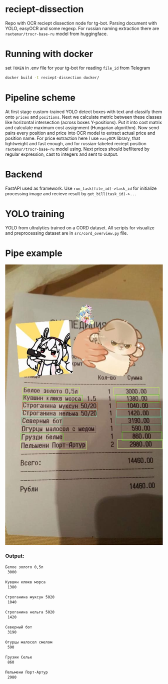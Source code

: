 # reciept-dissection
Repo with OCR reciept dissection node for tg-bot. Parsing document with YOLO, easyOCR and some regexp. For russian naming extraction there are `raxtemur/trocr-base-ru` model from huggingface.

# Running with docker
set `TOKEN` in .env file for your tg-bot for reading `file_id` from Telegram
```bash
docker build -t reciept-dissection docker/
```

# Pipeline scheme
At first stage custom-trained YOLO detect boxes with text and classify them onto `prices` and `positions`. Next we calculate metric between these classes like horizontal intersection (across boxes Y-positions). Put it into cost matrix and calculate maximum cost assignment (Hungarian algorithm). Now send pairs every position and price into OCR model to extract actual price and position name. For price extraction here I use `easyOCR` library, that lightweight and fast enough, and for russian-labeled reciept position `raxtemur/trocr-base-ru` model using. Next prices should befiltered by regular expression, cast to integers and sent to output.

# Backend 
FastAPI used as framework. Use `run_task(file_id)->task_id` for initialize processing image and recieve result by `get_bill(task_id)->...`

# YOLO training
YOLO from ultralytics trained on a CORD dataset. All scripts for visualize and preprocessing dataset are in `src/cord_overview.py` file.

# Pipe example
<p align="center">
  <img src="https://raw.githubusercontent.com/nekiynekit/reciept-dissection/main/media/final.jpg" title="Boxes render after processing">
</p>

### Output:
```
Белое золото 0,5л 
 3000

Кувшин клюкв морса 
 1380

Строганина муксун 5020 
 1040

Строганина нельга 5020 
 1420

Северный бот 
 3190

Огурцы малосол смелом 
 590

Грузии Селье 
 860

Пельмени Порт-Артур 
 2980
```
